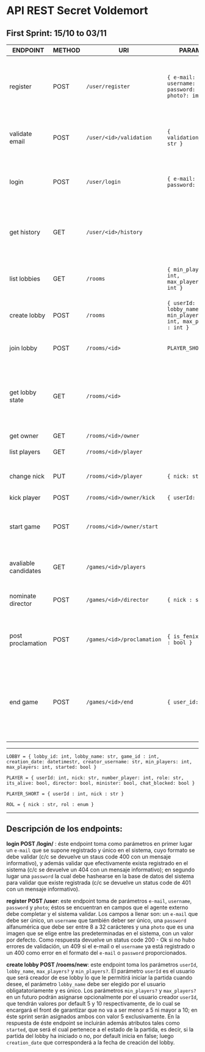 # API REST Secret Voldemort

## First Sprint: 15/10 to 03/11

| ENDPOINT     | METHOD | URI         | PARAMS       | RESPONSE      | COMMENTS |
| ---------    | ------ | ----------- | ------------ | ------------- | -------- |
| register     | POST   | `/user/register` | `{ e-mail: str, username: str, password: str, photo?: image }` | 409: Conflict if: `e-mail` already registered or `username` already registered \ 400:Bad Request if: can't parse `e-mail` | `password` is hash |
| validate email | POST | `/user/<id>/validation` | `{ validation_code: str }` | 200: `{ userId : int }` \ 403:Forbidden if `validation_code` is wrong | |
| login | POST | `/user/login` | `{ e-mail: str, password: str } ` | 200: `{ userId: int }` \ 400: Bad request: can't parse `e-mail` \ 401 Unauthorized: invalid `password` | `password` is a hash |
| get history | GET | `/user/<id>/history` | | 200: `{ phoenix_wins : int, phoenix_loses : int; death_eater_wins : int, death_eater_loses: int}` |
| list lobbies | GET | `/rooms` | `{ min_players?: int, max_players?: int }` | 200: `[ { id : int, lobby_name: str, current_players : int, max_players: int, min_players: int } ]` | |
| create lobby | POST |`/rooms` | `{ userId: int, lobby_name: str, min_players : int, max_players : int } ` | 200: `LOBBY` | |
| join lobby | POST |`/rooms/<id>` | `PLAYER_SHORT` | 200: `PLAYER` \ 409: Conflict if: `nick` already exists in this lobby | |
| get lobby state | GET | `/rooms/<id>` | | 200: `LOBBY` | if !started, then game_id == -1. When last player makes this call, lobby gets deleted |
| get owner | GET | `/rooms/<id>/owner` | | 200: `{ nick : str }` | |
| list players | GET | `/rooms/<id>/player`| | 200:`[ { nick: str} ]` | |
| change nick | PUT | `/rooms/<id>/player` | `{ nick: str }` | 200: `{ nick: str }` \ 409: Conflict if: `nick` already exists in this lobby | |
| kick player | POST | `/rooms/<id>/owner/kick` | `{ userId: int }` | | |
| start game | POST | `/rooms/<id>/owner/start` | | | Server stops more people from entering and starts the game. |
| avaliable candidates | GET | `/games/<id>/players` | | 200: `[ { nick : str } ]` | PRE : There's a Minister Selected |
| nominate director | POST | `/games/<id>/director` | `{ nick : str }` | 200: `{ nick : str }` \ 409:Conflict if nick submitted is not valid  |  |
| post proclamation | POST |`/games/<id>/proclamation` | `{ is_fenix_procl : bool }` | 200: `{ is_fenix_procl : bool }` \ 403: Forbidden : If the client is not the correct  |  | PRE : Minister and Director are selected
| end game | POST |`/games/<id>/end` | `{ user_id: int }` | 200: `[ROL]` | Updates Player History, and when the last player makes this request, then the game gets deleted |

-------------

`LOBBY = { lobby_id: int, lobby_name: str, game_id : int, creation_date: datetimestr, creator_username: str, min_players: int, max_players: int, started: bool }`

`PLAYER = { userId: int, nick: str, number_player: int, role: str, its_alive: bool, director: bool, minister: bool, chat_blocked: bool }`

`PLAYER_SHORT = { userId : int, nick : str }`

`ROL = { nick : str, rol : enum }`

-------------

## Descripción de los endpoints:
 
**login POST /login/** : éste endpoint toma como parámetros en primer lugar un `e-mail` que se supone registrado y único en el sistema, cuyo formato se debe validar (c/c se devuelve un staus code 400 con un mensaje informativo), y además validar que efectivamente exista registrado en el sistema (c/c se devuelve un 404 con un mensaje informativo); en segundo lugar una `password` la cual debe hashearse en la base de datos del sistema para validar que existe registrada (c/c se devuelve un status code de 401 con un mensaje informativo). 

**register POST /user**: este endpoint toma de parámetros `e-mail`, `username`, `password` y `photo`; éstos se encuentran en campos que el agente externo debe completar y el sistema validar. Los campos a llenar son: un `e-mail` que debe ser único, un `username` que también deber ser único, una `password` alfanumérica que debe ser entre 8 a 32 carácteres y una `photo` que es una imagen que se elige entre las predeterminadas en el sistema, con un valor por defecto. Como respuesta devuelve un status code 200 - Ok si no hubo errores de validación, un 409 si el e-mail o el `username` ya está registrado o un 400 como error en el formato del `e-mail` o `password` proporcionados.

**create lobby POST /rooms/new**: este endpoint toma los parámetros `userId`, `lobby_name`, `max_players?` y `min_players?`. El parámetro `userId` es el usuario que será creador de ese lobby lo que le permitirá iniciar la partida cuando desee, el parámetro `lobby_name` debe ser elegido por el usuario obligatatoriamente y es único. Los parámetros `min_players?` y `max_players?` en un futuro podrán asignarse opcionalmente por el usuario creador `userId`, que tendrán valores por default 5 y 10 respectivamente, de lo cual se encargará el front de garantizar que no va a ser menor a 5 ni mayor a 10; en éste sprint serán asignados ambos con valor 5 exclusivamente. En la respuesta de éste endpoint se incluirán además atributos tales como `started`, que será el cual pertenece a el estado de la partida, es decir, si la partida del lobby ha iniciado o no, por default inicia en false; luego `creation_date` que corresponderá a la fecha de creación del lobby.
